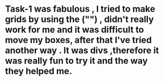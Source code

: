 # Task-1 was fabulous , I tried to make grids by using the ("") , didn't really work for me and it was difficult to move my boxes, after that I've tried another way . It was divs ,therefore it was really fun to try it and the way they helped me.